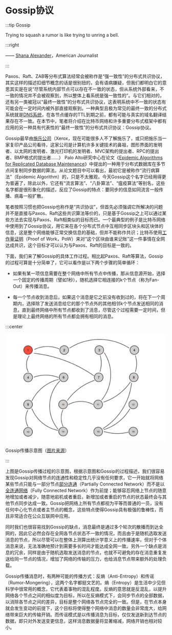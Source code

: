 # Gossip协议

:::tip Gossip

Trying to squash a rumor is like trying to unring a bell.

:::right

—— [Shana Alexander](https://en.wikipedia.org/wiki/Shana_Alexander)，American Journalist

:::

Paxos、Raft、ZAB等分布式算法经常会被称作是“强一致性”的分布式共识协议，其实这样的描述扣细节概念的话是很别扭的，会有语病嫌疑，但我们都明白它的意思其实是在说“尽管系统内部节点可以存在不一致的状态，但从系统外部看来，不一致的情况并不会被观察到，所以整体上看系统是强一致性的”。与它们相对的，还有另一类被冠以“最终一致性”的分布式共识协议，这表明系统中不一致的状态有可能会在一定时间内被外部直接观察到。一种典型且极为常见的最终一致的分布式系统就是[DNS系统](/architect-perspective/general-architecture/diversion-system/dns-lookup.html)，在各节点缓存的TTL到期之前，都有可能与真实的域名翻译结果存在不一致。在本节中，笔者将介绍在比特币网络和许多重要分布式框架中都有应用的另一种具有代表性的“最终一致性”的分布式共识协议：Gossip协议。

Gossip最早由[施乐公司](https://en.wikipedia.org/wiki/Xerox)（Xerox，现在可能很多人不了解施乐了，或只把施乐当一家复印产品公司看待，这家公司是计算机许多关键技术的鼻祖，图形界面的发明者、以太网的发明者、激光打印机的发明者、MVC架构的提出者、RPC的提出者、BMP格式的提出者……） Palo Alto研究中心在论文《[Epidemic Algorithms for Replicated Database Maintenance](http://bitsavers.trailing-edge.com/pdf/xerox/parc/techReports/CSL-89-1_Epidemic_Algorithms_for_Replicated_Database_Maintenance.pdf)》中提出的一种用于分布式数据库在多节点间复制同步数据的算法。从论文题目中可以看出，最初它是被称作“流行病算法”（Epidemic Algorithm）的，只是不太雅观，今天Gossip这个名字已经用得更为普遍了，除此以外，它还有“流言算法”、“八卦算法”、“瘟疫算法”等别名，这些名字都是很形象化的描述，反应了Gossip的特点：要同步的信息如同流言一般传播、病毒一般扩散。

笔者按照习惯也把Gossip也称作是“共识协议”，但首先必须强调它所解决的问题并不是直接与Paxos、Raft这些共识算法等价的，只是基于Gossip之上可以通过某些方法去实现与Paxos、Raft相类似的目标而已。一个最典型的例子是比特币网络中使用到了Gossip协议，用它来在各个分布式节点中互相同步区块头和区块体的信息，这是整个网络能够正常交换信息的基础，但并不能称作共识；比特币使用[工作量证明](https://en.wikipedia.org/wiki/Proof_of_work)（Proof of Work，PoW）来对“这个区块由谁来记账”这一件事情在全网达成共识，这个目标才可以认为与Paxos、Raft的目标是一致的。

下面，我们来了解Gossip的具体工作过程。相比起Paxos、Raft等算法，Gossip的过程可算是十分简单了，它可以看作是以下两个步骤的简单循环：

- 如果有某一项信息需要在整个网络中所有节点中传播，那从信息源开始，选择一个固定的传播周期（譬如1秒），随机选择它相连接的k个节点（称为Fan-Out）来传播消息。

- 每一个节点收到消息后，如果这个消息是它之前没有收到过的，将在下一个周期内，选择除了发送消息给它的那个节点外的其他相邻k个节点发送相同的消息，直到最终网络中所有节点都收到了消息，尽管这个过程需要一定时间，但是理论上最终网络的所有节点都会拥有相同的消息。

:::center

![](./images/gossip.gif)

Gossip传播示意图（[图片来源](https://managementfromscratch.wordpress.com/2016/04/01/introduction-to-gossip/)）

:::

上图是Gossip传播过程的示意图，根据示意图和Gossip的过程描述，我们很容易发现Gossip对网络节点的连通性和稳定性几乎没有任何要求，它一开始就将网络某些节点只能与一部分节点[部分连通](https://en.wikipedia.org/wiki/Network_topology#Partially_connected_network)（Partially Connected Network）而不是以[全连通网络](https://en.wikipedia.org/wiki/Network_topology#Fully_connected_network)（Fully Connected Network）作为前提；能够容忍网络上节点的随意地增加或者减少，随意地宕机或者重启，新增加或者重启的节点的状态最终会与其他节点同步达成一致。Gossip把网络上所有节点都视为平等而普通的一员，没有任何中心化节点或者主节点的概念，这些特点使得Gossip具有极强的鲁棒性，而且非常适合在公众互联网中应用。

同时我们也很容易找到Gossip的缺点，消息最终是通过多个轮次的散播而到达全网的，因此它必然会存在全网各节点状态不一致的情况，而且由于是随机选取发送消息的节点，所以尽管可以在整体上测算出统计学意义上的传播速率，但对于个体消息来说，无法准确地预计到需要多长时间才能达成全网一致。另外一个缺点是消息的冗余，同样是由于随机选取发送消息的节点，也就不可避免的存在消息重复发送给同一节点的情况，增加了网络的传输的压力，也给消息节点带来额外的处理负载。

Gossip传播消息时，有两种可能的传播方式：反熵（Anti-Entropy）和传谣（Rumor-Mongering），这两个名字都挺文艺的。熵（Entropy）是生活中少见但科学中很常用的概念，它代表着事物的混乱程度。反熵的意思就是反混乱，以提升网络各个节点之间的相似度为目标，所以在反熵模式下，会同步节点的全部数据，以消除各节点之间的差异，目标是整个网络各节点完全的一致。但是，在节点本身就会发生变动的前提下，这个目标将使得整个网络中消息的数量会非常庞大，给网络带来巨大的传输开销。而传谣模式是以传播消息为目标，仅仅发送新到达节点的数据，即只对外发送变更信息，这样消息数据量将显著缩减，网络开销也相对较小。